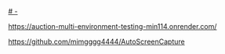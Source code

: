 [# -](https://toss-game-seven.vercel.app/)

https://auction-multi-environment-testing-min114.onrender.com/

https://github.com/mimgggg4444/AutoScreenCapture

